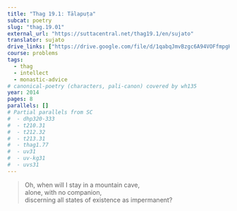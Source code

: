 ```yaml
---
title: "Thag 19.1: Tālapuṭa"
subcat: poetry
slug: "thag.19.01"
external_url: "https://suttacentral.net/thag19.1/en/sujato"
translator: sujato
drive_links: ["https://drive.google.com/file/d/1qabqJmvBzgc6A94VOFfmpgHFFveJrXmE/view?usp=drivesdk"]
course: problems
tags:
  - thag
  - intellect
  - monastic-advice
# canonical-poetry (characters, pali-canon) covered by wh135
year: 2014
pages: 8
parallels: []
# Partial parallels from SC
#  - dhp320-333
#  - t210.31
#  - t212.32
#  - t213.31
#  - thag1.77
#  - uv31
#  - uv-kg31
#  - uvs31
---
```


> Oh, when will I stay in a mountain cave,  
alone, with no companion,  
discerning all states of existence as impermanent?
